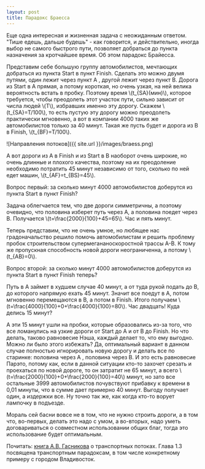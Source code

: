 ```yaml
---
layout: post
title: Парадокс Браесса
---
```

Еще одна интересная и жизненная задача с неожиданным ответом. "Тише едешь, дальше будешь" - как говорится, и действительно, иногда выбор не самого быстрого пути, позволяет добраться до пункта назначения за кротчайшее время. Об этом парадокс Брайесса.

Представим себе большую группу автомобилистов, мечтающих добраться из пункта Start в пункт Finish. Сделать это можно двумя путями, один лежит через пункт A , другой лежит через пункт В. Дорога из Start в A прямая, а потому короткая, но очень узкая, на ней велика вероятность встать в пробку. Поэтому время \\(t_{SA}(мин)\\), которое требуется, чтобы преодолеть этот участок пути, сильно зависит от числа людей \\(T\\), избравших именно эту дорогу. Скажем \\(t_{SA}=T/100\\), то есть пустую эту дорогу можно преодолеть практически мгновенно, а вот в компании 4000 таких же автомобилистов только за 40 минут. Такая же пусть будет и дорога из B в Finish, \\(t_{BF}=T/100\\).

![Направления потоков]({{ site.url }}/images/braess.png)

А вот дороги из A в Finish и из Start в B наоборот очень широкие, но очень длинные и плохого качества, поэтому на их преодоление необходимо потратить 45 минут независимо от того, сколько по ней едет машин, \\(t_{AF}=t_{BS}=45\\).

Вопрос первый: за сколько минут 4000 автомобилистов доберутся из пункта Start в пункт Finish?  

Задача облегчается тем, что две дороги симметричны, а поэтому очевидно, что половина изберет путь через A, а половина поедет через B. Получается \\(t=\frac{2000}{100}+45=65\\). Час и пять минут.

Теперь представим, что не очень умное, но любящее нас градоначальство решило помочь автомобилистам и решить проблему пробок строительством супермегананоскоростной трассы A-B. К тому же пропускная способность новой дороги неограниченна, а потому \\(t_{AB}=0\\).

Вопрос второй: за сколько минут 4000 автомобилистов доберутся из пункта Start в пункт Finish теперь? 

Путь в A займет в худшем случае 40 минут, а от туда рукой подать до B, до которого напрямую ехать 45 минут. Значит все поедут в А, потом мгновенно перемещаются в B, а потом в Finish. Итого получаем \\(t=\frac{4000}{100}+0+\frac{4000}{100}=80\\). Час двадцать! Куда делись 15 минут?

А эти 15 минут ушли на пробки, которые образовались из-за того, что все ломанулись на узкие дороги от Start до A и от B до Finish. Но что делать, таково равновесие Нэша, каждый делает то, что ему выгодно. Можно ли было этого избежать? Да, оптимальный вариант в данном случае полностью игнорировать новую дорогу и делать все по старинке: половина через A , половина через B. И это есть равновесие Парэто, потому как, если в данной ситуации кто-то захочет срезать и проехаться по новой дороге, то он затратит не 65 минут, а всего \\(t=\frac{2000}{100}+0+\frac{2000}{100}=40\\) минут, но зато все остальные 3999 автомобилистов почувствуют прибавку к времени в 0,01 минуты, что в сумме дает примерно 40 минут. Выгоду получает один, а издержки все. Ну точно так же, как когда кто-то ворует лампочку в подъезде.

Мораль сей басни вовсе не в том, что не нужно строить дороги, а в том что, во-первых, делать это надо с умом, а во-вторых, надо уметь договариваться о совместном использовании общих благ, тогда это использование будет оптимальным.

Почитать: [книга А.В. Гасникова](http://crec.mipt.ru/study/courses/optional/gasnikov/Book-arpglktefbb.pdf) о транспортных потоках. Глава 1.3 посвящена транспортным парадоксам, в том числе конкретному примеру с городом Владивосток.